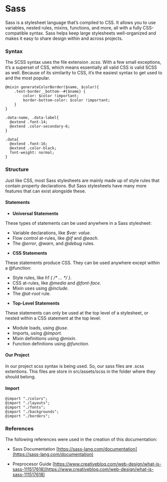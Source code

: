 # Sass

Sass is a stylesheet language that’s compiled to CSS. It allows you to use variables, nested rules, mixins, functions, and more, all with a fully CSS-compatible syntax. Sass helps keep large stylesheets well-organized and makes it easy to share design within and across projects.

### Syntax

The SCSS syntax uses the file extension _.scss_. With a few small exceptions, it’s a superset of CSS, which means essentially all 
valid CSS is valid SCSS as well. Because of its similarity to CSS, it’s the easiest syntax to get used to and the most popular.

```
@mixin generateColorBorder($name, $color){
    .text-border__bottom--#{$name} {
        color: $color !important;
        border-bottom-color: $color !important;
    }
}

.data-name, .data-label{
  @extend .font-14;
  @extend .color-secondary-6;
}

.data{
  @extend .font-16;
  @extend .color-black;
  font-weight: normal;
}
```

### Structure

Just like CSS, most Sass stylesheets are mainly made up of style rules that contain property declarations. But Sass stylesheets have many more features that can exist alongside these.

#### Statements

* **Universal Statements**

These types of statements can be used anywhere in a Sass stylesheet:

- Variable declarations, like _$var: value_.
- Flow control at-rules, like _@if_ and _@each_.
- The _@error_, _@warn_, and _@debug_ rules.

* **CSS Statements**

These statements produce CSS. They can be used anywhere except within a @function:

- Style rules, like _h1 { /* ... */ }_.
- CSS at-rules, like _@media_ and _@font-face_.
- Mixin uses using _@include_.
- The _@at-root_ rule.

* **Top-Level Statements**

These statements can only be used at the top level of a stylesheet, or nested within a CSS statement at the top level:

- Module loads, using _@use_.
- Imports, using _@import_.
- Mixin definitions using _@mixin_.
- Function definitions using _@function_.

#### Our Project

In our project scss syntax is being used.  So, our sass files are .scss extentions.  This files are store in src/assets/scss in the folder where they should belong.

#### Import

```
@import "./colors";
@import "./layouts";
@import "./fonts";
@import "./backgrounds";
@import "./borders";
```

### References

The following references were used in the creation of this documentation:

- Sass Documentation
[https://sass-lang.com/documentation](https://sass-lang.com/documentation)

- Preprocesor Guide
[https://www.creativebloq.com/web-design/what-is-sass-111517618](https://www.creativebloq.com/web-design/what-is-sass-111517618)


